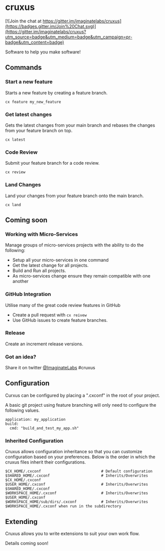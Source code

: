 cruxus
======

[![Join the chat at https://gitter.im/imaginatelabs/cruxus](https://badges.gitter.im/Join%20Chat.svg)](https://gitter.im/imaginatelabs/cruxus?utm_source=badge&utm_medium=badge&utm_campaign=pr-badge&utm_content=badge)

Software to help you make software!

## Commands

### Start a new feature
Starts a new feature by creating a feature branch.

`cx feature my_new_feature`

### Get latest changes
Gets the latest changes from your main branch and rebases the changes from your feature branch on top. 

`cx latest`

### Code Review 
Submit your feature branch for a code review.

`cx review`

### Land Changes
Land your changes from your feature branch onto the main branch.

`cx land`


## Coming soon
### Working with Micro-Services
Manage groups of micro-services projects with the ability to do the following:
 - Setup all your micro-services in one command
 - Get the latest change for all projects.
 - Build and Run all projects.
 - As micro-services change ensure they remain compatible with one another

### GitHub Integration
Utilise many of the great code review features in GitHub
 - Create a pull request with `cx reivew`
 - Use GitHub issues to create feature branches.
 
### Release
Create an increment release versions. 
 
### Got an idea?
Share it on twitter [@ImaginateLabs](https://www.twitter.com/ImaginateLabs) #cruxus

## Configuration
Curxus can be configured by placing a ".cxconf" in the root of your project. 

A basic git project using feature branching will only need to configure the following values. 
```
application: my_application
build:
  cmd: "build_and_test_my_app.sh"

```

### Inherited Configuration
Cruxus allows configuration inheritance so that you can customize configuration based on your preferences. 
Below is the order in which the cruxus files inherit their configurations.
```
$CX_HOME/.cxconf                           # Default configuration
$SHARED_HOME/.cxconf                       # Inherits/Overwrites $CX_HOME/.cxconf
$USER_HOME/.cxconf                         # Inherits/Overwrites $SHARED_HOME/.cxconf
$WORKSPACE_HOME/.cxconf                    # Inherits/Overwrites $USER_HOME/.cxconf
$WORKSPACE_HOME/sub/dirs/.cxconf           # Inherits/Overwrites $WORKSPACE_HOME/.cxconf when run in the subdirectory
```

## Extending 
Cruxus allows you to write extensions to suit your own work flow.

Details coming soon!
